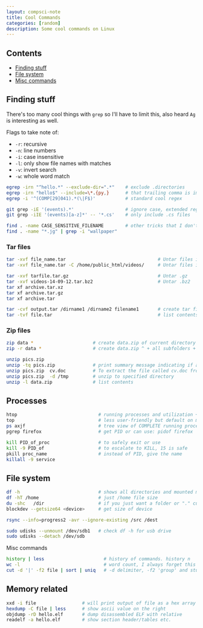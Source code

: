 ```yaml
---
layout: compsci-note
title: Cool Commands
categories: [random]
description: Some cool commands on Linux
---
```


## Contents

* [Finding stuff](#finding-stuff)
* [File system](#file-system)
* [Misc commands](#misc-commands)

## Finding stuff

There's too many cool things with `grep` so I'll have to limit this, also heard `Ag` is interesting as well.

Flags to take note of:

* `-r`: recursive
* `-n`: line numbers
* `-i`: case insensitive
* `-l`: only show file names with matches
* `-v`: invert search
* `-w`: whole word match

```bash
egrep -irn "^hello.*" --exclude-dir=".*"    # exclude .directories
egrep -irn "hello$" --include=\*.{py,}      # that trailing comma is important!
egrep -i '^(COMP[29]041).*(\|F$)'           # standard cool regex

git grep -iE '(events).*'                   # ignore case, extended regex
git grep -iIE '(events)[a-z]*' -- '*.cs'    # only include .cs files

find . -name CASE_SENSITIVE_FILENAME        # other tricks that I don't know
find . -name "*.jg" | grep -i "wallpaper"
```

### Tar files

```bash
tar -xvf file_name.tar                                  # Untar files in Current Directory
tar -xvf file_name.tar -C /home/public_html/videos/     # Untar files in specified Directory

tar -xvf tarfile.tar.gz                                 # Untar .gz
tar -xvf videos-14-09-12.tar.bz2                        # Untar .bz2
tar xf archive.tar.xz
tar xf archive.tar.gz
tar xf archive.tar

tar -cvf output.tar /dirname1 /dirname2 filename1       # create tar files
tar -tvf file.tar                                       # list contents of .tar
```

### Zip files

```bash
zip data *                      # create data.zip of current directory
zip -r data *                   # create data.zip ^ + all subfolders + hidden items

unzip pics.zip
unzip -tq pics.zip              # print summary message indicating if archive is OK
unzip pics.zip  cv.doc          # To extract the file called cv.doc from pics.zip
unzip pics.zip  -d /tmp         # unzip to specified directory
unzip -l data.zip               # list contents
```

## Processes

```bash
htop                              # running processes and utilization + PIDs
top                               # less user-friendly but default on most
ps axjf                           # tree view of COMPLETE running processes
pgrep firefox                     # get PID or can use: pidof firefox

kill PID_of_proc                  # to safely exit or use
kill -9 PID_of                    # to escalate to KILL, 15 is safe
pkill proc_name                   # instead of PID, give the name
killall -9 service

```

## File system

```bash
df -h                             # shows all directories and mounted media
df -hT /home                      # just /home file size
du -shc   /dir                    # if you just want a folder or "." curr dir
blockdev --getsize64 <device>     # get size of device

rsync --info=progress2 -avr --ignore-existing /src /dest

sudo udisks --unmount /dev/sdb1   # check df -h for usb drive
sudo udisks --detach /dev/sdb
```

Misc commands

```bash
history | less                      # history of commands. history n
wc -l                               # word count, I always forget this one
cut -d '|' -f2 file | sort | uniq   # -d delimiter, -f2 'group' and stuff
```

## Memory related

```bash
xxd -i file                 # will print output of file as a hex array in C!
hexdump -C file | less      # show ascii value on the right
objdump -rD hello.elf       # dump disassembled ELF with relative
readelf -a hello.elf        # show section header/tables etc.
```
